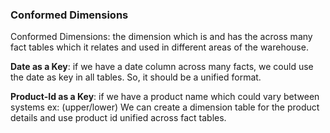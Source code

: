 ### Conformed Dimensions

Conformed Dimensions: the dimension which is and has the across many fact tables which it
    relates and used in different areas of the warehouse.

**Date as a Key**: if we have a date column across many facts, we could use the
        date as key in all tables. So, it should be a unified format.

**Product-Id as a Key**: if we have a product name which could vary between systems
ex: (upper/lower) We can create a dimension table for the product
        details and use product id unified across fact tables.
